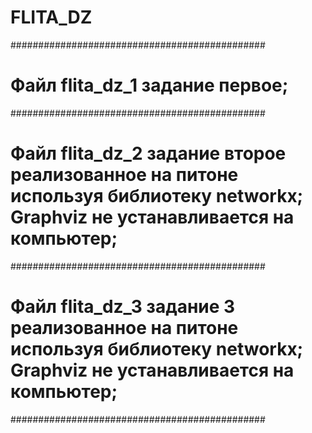 # FLITA_DZ
##############################################
# Файл flita_dz_1 задание первое;
##############################################
# Файл flita_dz_2 задание второе реализованное на питоне используя библиотеку networkx; Graphviz не устанавливается на компьютер; 
##############################################
# Файл flita_dz_3 задание 3 реализованное на питоне используя библиотеку networkx; Graphviz не устанавливается на компьютер; 
##############################################

